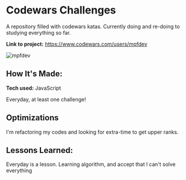 # Codewars Challenges

A repository filled with codewars katas. Currently doing and re-doing to studying everything so far.

**Link to project:** https://www.codewars.com/users/mpfdev

![mpfdev](https://i.imgur.com/a7bh0ZH.png)

## How It's Made:

**Tech used:** JavaScript

Everyday, at least one challenge!

## Optimizations

I'm refactoring my codes and looking for extra-time to get upper ranks.

## Lessons Learned:

Everyday is a lesson. Learning algorithm, and accept that I can't solve everything
